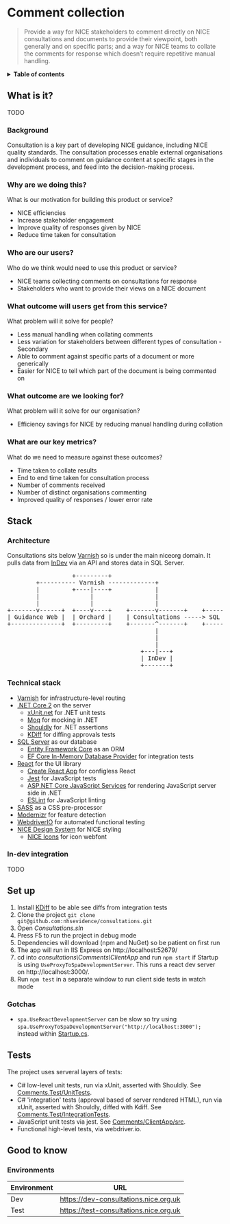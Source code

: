 <!-- NB: run `npx doctoc .` to re-generate the ToC -->

# Comment collection
  
 > Provide a way for NICE stakeholders to comment directly on NICE consultations and documents to provide their viewpoint, both generally and on specific parts; and a way for NICE teams to collate the comments for response which doesn’t require repetitive manual handling.

<details>
<summary><strong>Table of contents</strong></summary>
<!-- START doctoc generated TOC please keep comment here to allow auto update -->
<!-- DON'T EDIT THIS SECTION, INSTEAD RE-RUN doctoc TO UPDATE -->


- [What is it?](#what-is-it)
  - [Background](#background)
  - [Why are we doing this?](#why-are-we-doing-this)
  - [Who are our users?](#who-are-our-users)
  - [What outcome will users get from this service?](#what-outcome-will-users-get-from-this-service)
  - [What outcome are we looking for?](#what-outcome-are-we-looking-for)
  - [What are our key metrics?](#what-are-our-key-metrics)
- [Stack](#stack)
  - [Architecture](#architecture)
  - [Technical stack](#technical-stack)
  - [In-dev integration](#in-dev-integration)
- [Set up](#set-up)
  - [Gotchas](#gotchas)
- [Tests](#tests)
- [Good to know](#good-to-know)
  - [Environments](#environments)

<!-- END doctoc generated TOC please keep comment here to allow auto update -->
</details>
  
## What is it?
TODO

### Background
Consultation is a key part of developing NICE guidance, including NICE quality standards. The consultation processes enable external organisations and individuals to comment on guidance content at specific stages in the development process, and feed into the decision-making process.

### Why are we doing this?
What is our motivation for building this product or service?
- NICE efficiencies
- Increase stakeholder engagement
- Improve quality of responses given by NICE
- Reduce time taken for consultation

### Who are our users?
Who do we think would need to use this product or service?
- NICE teams collecting comments on consultations for response
- Stakeholders who want to provide their views on a NICE document

### What outcome will users get from this service?
What problem will it solve for people?
- Less manual handling when collating comments
- Less variation for stakeholders between different types of consultation - Secondary
- Able to comment against specific parts of a document or more generically
- Easier for NICE to tell which part of the document is being commented on

### What outcome are we looking for?
What problem will it solve for our organisation?
- Efficiency savings for NICE by reducing manual handling during collation

### What are our key metrics?
What do we need to measure against these outcomes?
- Time taken to collate results
- End to end time taken for consultation process
- Number of comments received
- Number of distinct organisations commenting
- Improved quality of responses / lower error rate
  
## Stack

### Architecture

Consultations sits below [Varnish](https://github.com/nhsevidence/varnish) so is under the main niceorg domain. It pulls data from [InDev](https://github.com/nhsevidence/publicationsindev) via an API and stores data in SQL Server.

<!-- See http://asciiflow.com/ -->

<pre>
                  +---------+                                          
        +---------- Varnish -------------+                             
        |         +----|----+            |                             
        |              |                 |                             
        |              |                 |                             
+-------v------+  +----v----+    +-------v-------+    +---------------+
| Guidance Web |  | Orchard |    | Consultations -----> SQL Server DB |
+--------------+  +---------+    +-------^-------+    +---------------+
                                         |                             
                                         |                             
                                         |                             
                                     +---|---+                         
                                     | InDev |                         
                                     +-------+                         
</pre>

### Technical stack
- [Varnish](https://varnish-cache.org/) for infrastructure-level routing
- [.NET Core 2](https://github.com/dotnet/core) on the server
    - [xUnit.net](https://xunit.github.io/) for .NET unit tests
    - [Moq](https://github.com/moq/moq4) for mocking in .NET
    - [Shouldly](https://github.com/shouldly/shouldly) for .NET assertions
    - [KDiff](http://kdiff3.sourceforge.net/) for diffing approvals tests
- [SQL Server](https://www.microsoft.com/en-gb/sql-server/sql-server-2017) as our database
    - [Entity Framework Core](https://github.com/aspnet/EntityFrameworkCore) as an ORM
    - [EF Core In-Memory Database Provider](https://docs.microsoft.com/en-us/ef/core/providers/in-memory/) for integration tests
- [React](https://reactjs.org/) for the UI library
    - [Create React App](https://github.com/facebook/create-react-app) for configless React
    - [Jest](https://facebook.github.io/jest/) for JavaScript tests
    - [ASP.NET Core JavaScript Services](https://github.com/aspnet/JavaScriptServices) for rendering JavaScript server side in .NET
    - [ESLint](https://eslint.org/) for JavaScript linting
- [SASS](https://sass-lang.com/) as a CSS pre-processor
- [Modernizr](https://modernizr.com/) for feature detection
- [WebdriverIO](http://webdriver.io/) for automated functional testing
- [NICE Design System](https://nhsevidence.github.io/nice-design-system/) for NICE styling
    - [NICE Icons](https://github.com/nhsevidence/nice-icons) for icon webfont

### In-dev integration

TODO
  
## Set up
1. Install [KDiff](http://kdiff3.sourceforge.net/) to be able see diffs from integration tests
2. Clone the project `git clone git@github.com:nhsevidence/consultations.git`
3. Open *Consultations.sln*
4. Press F5 to run the project in debug mode
5. Dependencies will download (npm and NuGet) so be patient on first run
6. The app will run in IIS Express on http://localhost:52679/
7. cd into *consultations\Comments\ClientApp* and run `npm start` if Startup is using `UseProxyToSpaDevelopmentServer`. This runs a react dev server on http://localhost:3000/.
8. Run `npm test` in a separate window to run client side tests in watch mode

### Gotchas
- `spa.UseReactDevelopmentServer` can be slow so try using `spa.UseProxyToSpaDevelopmentServer("http://localhost:3000");` instead within [Startup.cs](Comments/Startup.cs).

## Tests

The project uses serveral layers of tests:

- C# low-level unit tests, run via xUnit, asserted with Shouldly. See [Comments.Test/UnitTests](Comments.Test/UnitTests).
- C# 'integration' tests (approval based of server rendered HTML), run via xUnit, asserted with Shouldly, diffed with Kdiff. See [Comments.Test/IntegrationTests](Comments.Test/IntegrationTests).
- JavaScript unit tests via jest. See [Comments/ClientApp/src](Comments/ClientApp/src).
- Functional high-level tests, via webdriver.io.

## Good to know

### Environments
  
| Environment |  URL  |
| ----------- | :---: |
| Dev         | https://dev-consultations.nice.org.uk |
| Test        | https://test-consultations.nice.org.uk |